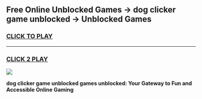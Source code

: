 
## Free Online Unblocked Games → dog clicker game unblocked → Unblocked Games
<h3>
<a href="https://premium.freeplayer.one?title=dog_clicker_game_unblocked&ref=21F">CLICK TO PLAY</a></h3>
<hr>

<h3>
<a href="https://premium.freeplayer.one?title=dog_clicker_game_unblocked&ref=21F">CLICK 2 PLAY</a>
  
</h3>

<a href="https://premium.freeplayer.one?title=dog_clicker_game_unblocked&ref=21F/"><img src="https://clearcache.store/games.png"></a>


**dog clicker game unblocked games unblocked: Your Gateway to Fun and Accessible Online Gaming**
